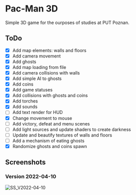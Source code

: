 Pac-Man 3D
============
Simple 3D game for the ourposes of studies at PUT Poznan.

ToDo
----------
- [X] Add map elements: walls and floors
- [X] Add camera movement
- [X] Add ghosts
- [X] Add map loading from file
- [X] Add camera collisions with walls
- [X] Add simple AI to ghosts
- [X] Add coins
- [X] Add game statuses
- [X] Add collisions with ghosts and coins
- [X] Add torches
- [X] Add sounds
- [ ] Add text render for HUD
- [X] Change movement to mouse
- [ ] Add victory, defeat and menu scenes
- [ ] Add light sources and update shaders to create darkness
- [ ] Update and beautify textures of walls and floors
- [ ] Add a mechanism of eating ghosts
- [X] Randomize ghosts and coins spawn

Screenshots
----------

### Version 2022-04-10
![SS_V2022-04-10](https://i.imgur.com/jz99ARk.jpeg)
